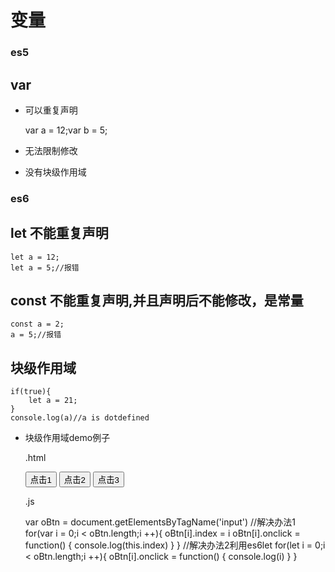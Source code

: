 # 变量

### es5

## var 

- 可以重复声明

	var a = 12;var b = 5;

- 无法限制修改

- 没有块级作用域

### es6

## let 不能重复声明

	let a = 12;
	let a = 5;//报错

## const 不能重复声明,并且声明后不能修改，是常量

	const a = 2;
	a = 5;//报错

## 块级作用域

	if(true){
		let a = 21;
	}
	console.log(a)//a is dotdefined

- 块级作用域demo例子

	.html

	<input type="button" value="点击1" >
	<input type="button" value="点击2" >
	<input type="button" value="点击3" >

	.js

	var oBtn = document.getElementsByTagName('input')
		//解决办法1
		for(var i = 0;i < oBtn.length;i ++){
			oBtn[i].index = i
			oBtn[i].onclick = function() {
				console.log(this.index)
			}
		}
		//解决办法2利用es6let
		for(let i = 0;i < oBtn.length;i ++){
			oBtn[i].onclick = function() {
				console.log(i)
			}
		}